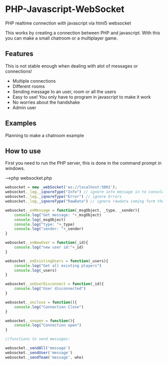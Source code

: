 PHP-Javascript-WebSocket
========================

PHP realtime connection with javascript via html5 websocket

This works by creating a connection between PHP and javascript. With this you can make a small chatroom or a multiplayer game.

## Features

This is not stable enough when dealing with alot of messages or connections! 

* Multiple connections
* Different rooms
* Sending message to an user, room or all the users
* Easy to use! You only have to program in javascript to make it work
* No worries about the handshake
* Admin user

## Examples

Planning to make a chatroom example

## How to use

First you need to run the PHP server, this is done in the command prompt in windows.

-->php websocket.php

``` js
websocket = new _webSocket('ws://localhost:5002');
websocket._log._iqnoreType("Info") // ignore info message in to console.log
websocket._log._iqnoreType("Error") // ignore Errors
websocket._log._iqnoreType("RawData") // ignore rawdata coming form the server

websocket._onMessage = function(_msgObject, _type, _sender){
	console.log("Get message: "+_msgObject)
	console.log(_msgObject)
	console.log("type: "+_type)
	console.log("sender: "+_sender)
}

websocket._onNewUser = function(_id){
	console.log("new user id:"+_id)
}

websocket._onExistingUsers = function(_users){
	console.log("Get all existing players")
	console.log(_users)
}

websocket._onUserDisconnect = function(_id){
	console.log("User disconnected")
}

websocket._onclose = function(){
	console.log("Connection Close")
}

websocket._onopen = function(){
	console.log("Connection open")
}

//functions to send messages:

websocket._sendAll('message') 
websocket._sendUser('message')
websocket._sendTeam('message', who)
```
